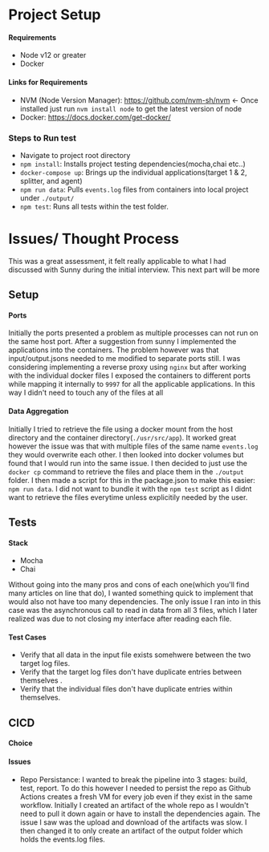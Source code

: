 # Project Setup

#### Requirements
- Node v12 or greater
- Docker

#### Links for Requirements
- NVM (Node Version Manager): https://github.com/nvm-sh/nvm <- Once installed just run ```nvm install node``` to get the latest version of node 
- Docker: https://docs.docker.com/get-docker/ 

### Steps to Run test
- Navigate to project root directory
- ```npm install```: Installs project testing dependencies(mocha,chai etc..)
- ```docker-compose up```: Brings up the individual applications(target 1 & 2, splitter, and agent)
- ```npm run data```: Pulls ```events.log``` files from containers into local project under ```./output/```
- ```npm test```: Runs all tests within the test folder.

# Issues/ Thought Process
This was a great assessment, it felt really applicable to what I had discussed with Sunny during the initial interview. This next part will be more 

## Setup

#### Ports
Initially the ports presented a problem as multiple processes can not run on the same host port. After a suggestion from sunny I implemented the applications into the containers. The problem however was that input/output.jsons needed to me modified to separate ports still. I was considering implementing a reverse proxy using `nginx` but after working with the individual docker files I exposed the containers to different ports while mapping it internally to `9997` for all the applicable applications. In this way I didn't need to touch any of the files at all

#### Data Aggregation
Initially I tried to retrieve the file using a docker mount from the host directory and the container directory(`./usr/src/app`). It worked great however the issue was that with multiple files of the same name `events.log` they would overwrite each other. I then looked into docker volumes but found that I would run into the same issue. I then decided to just use the `docker cp` command to retrieve the files and place them in the `./output` folder. I then made a script for this in the package.json to make this easier: `npm run data`. I did not want to bundle it with the `npm test` script as I didnt want to retrieve the files everytime unless explicitily needed by the user. 

## Tests

#### Stack
- Mocha
- Chai

Without going into the many pros and cons of each one(which you'll find many articles on line that do), I wanted something quick to implement that would also not have too many dependencies. The only issue I ran into in this case was the asynchronous call to read in data from all 3 files, which I later realized was due to not closing my interface after reading each file. 

#### Test Cases
- Verify that all data in the input file exists somehwere between the two target log files.
- Verify that the target log files don't have duplicate entries between themselves .
- Verify that the individual files don't have duplicate entries within themselves. 


## CICD


#### Choice


#### Issues

- Repo Persistance: I wanted to break the pipeline into 3 stages: build, test, report. To do this however I needed to persist the repo as Github Actions creates a fresh VM for every job even if they exist in the same workflow. Initially I created an artifact of the whole repo as I wouldn't need to pull it down again or have to install the dependencies again. The issue I saw was the upload and download of the artifacts was slow. I then changed it to only create an artifact of the output folder which holds the events.log files.





